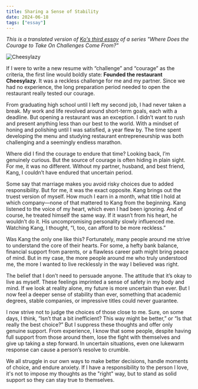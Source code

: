 ```yaml
---
title: Sharing a Sense of Stability
date: 2024-06-18
tags: ["essay"]
---
```

*This is a translated version of [Ko's third essay](https://jagunbae.com/courage-3/) of a series "Where Does the Courage to Take On Challenges Come From?"*

![Cheesylazy](https://kang.mataroa.blog/images/7eb7927f.jpeg)

If I were to write a new resume with “challenge” and “courage” as the criteria, the first line would boldly state: **Founded the restaurant Cheesylazy**. It was a reckless challenge for me and my partner. Since we had no experience, the long preparation period needed to open the restaurant really tested our courage.

From graduating high school until I left my second job, I had never taken a break. My work and life revolved around short-term goals, each with a deadline. But opening a restaurant was an exception. I didn’t want to rush and present anything less than our best to the world. With a mindset of honing and polishing until I was satisfied, a year flew by. The time spent developing the menu and studying restaurant entrepreneurship was both challenging and a seemingly endless marathon.

Where did I find the courage to endure that time? Looking back, I’m genuinely curious. But the source of courage is often hiding in plain sight. For me, it was no different. Without my partner, husband, and best friend, Kang, I couldn’t have endured that uncertain period.

Some say that marriage makes you avoid risky choices due to added responsibility. But for me, it was the exact opposite. Kang brings out the truest version of myself. How much I earn in a month, what title I hold at which company—none of that mattered to Kang from the beginning. Kang listened to the voice of my heart, which even I had been ignoring. And of course, he treated himself the same way. If it wasn’t from his heart, he wouldn’t do it. His uncompromising personality slowly influenced me. Watching Kang, I thought, “I, too, can afford to be more reckless.”

Was Kang the only one like this? Fortunately, many people around me strive to understand the core of their hearts. For some, a hefty bank balance, financial support from parents, or a flawless career path might bring peace of mind. But in my case, the more people around me who truly understood me, the more I wanted to live recklessly in the way I believed was right.

The belief that I don’t need to persuade anyone. The attitude that it’s okay to live as myself. These feelings imprinted a sense of safety in my body and mind. If we look at reality alone, my future is more uncertain than ever. But I now feel a deeper sense of stability than ever, something that academic degrees, stable companies, or impressive titles could never guarantee.

I now strive not to judge the choices of those close to me. Sure, on some days, I think, “Isn’t that a bit inefficient? This way might be better,” or “Is that really the best choice?” But I suppress these thoughts and offer only genuine support. From experience, I know that some people, despite having full support from those around them, lose the fight with themselves and give up taking a step forward. In uncertain situations, even one lukewarm response can cause a person’s resolve to crumble.

We all struggle in our own ways to make better decisions, handle moments of choice, and endure anxiety. If I have a responsibility to the person I love, it's not to impose my thoughts as the "right" way, but to stand as solid support so they can stay true to themselves.